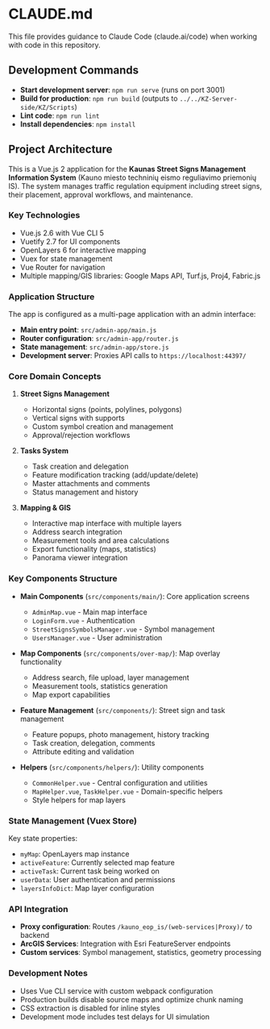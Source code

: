 # CLAUDE.md

This file provides guidance to Claude Code (claude.ai/code) when working with code in this repository.

## Development Commands

- **Start development server**: `npm run serve` (runs on port 3001)
- **Build for production**: `npm run build` (outputs to `../../KZ-Server-side/KZ/Scripts`)
- **Lint code**: `npm run lint`
- **Install dependencies**: `npm install`

## Project Architecture

This is a Vue.js 2 application for the **Kaunas Street Signs Management Information System** (Kauno miesto techninių eismo reguliavimo priemonių IS). The system manages traffic regulation equipment including street signs, their placement, approval workflows, and maintenance.

### Key Technologies
- Vue.js 2.6 with Vue CLI 5
- Vuetify 2.7 for UI components
- OpenLayers 6 for interactive mapping
- Vuex for state management
- Vue Router for navigation
- Multiple mapping/GIS libraries: Google Maps API, Turf.js, Proj4, Fabric.js

### Application Structure

The app is configured as a multi-page application with an admin interface:
- **Main entry point**: `src/admin-app/main.js`
- **Router configuration**: `src/admin-app/router.js`
- **State management**: `src/admin-app/store.js`
- **Development server**: Proxies API calls to `https://localhost:44397/`

### Core Domain Concepts

1. **Street Signs Management**
   - Horizontal signs (points, polylines, polygons)
   - Vertical signs with supports
   - Custom symbol creation and management
   - Approval/rejection workflows

2. **Tasks System**
   - Task creation and delegation
   - Feature modification tracking (add/update/delete)
   - Master attachments and comments
   - Status management and history

3. **Mapping & GIS**
   - Interactive map interface with multiple layers
   - Address search integration
   - Measurement tools and area calculations
   - Export functionality (maps, statistics)
   - Panorama viewer integration

### Key Components Structure

- **Main Components** (`src/components/main/`): Core application screens
  - `AdminMap.vue` - Main map interface
  - `LoginForm.vue` - Authentication
  - `StreetSignsSymbolsManager.vue` - Symbol management
  - `UsersManager.vue` - User administration

- **Map Components** (`src/components/over-map/`): Map overlay functionality
  - Address search, file upload, layer management
  - Measurement tools, statistics generation
  - Map export capabilities

- **Feature Management** (`src/components/`): Street sign and task management
  - Feature popups, photo management, history tracking
  - Task creation, delegation, comments
  - Attribute editing and validation

- **Helpers** (`src/components/helpers/`): Utility components
  - `CommonHelper.vue` - Central configuration and utilities
  - `MapHelper.vue`, `TaskHelper.vue` - Domain-specific helpers
  - Style helpers for map layers

### State Management (Vuex Store)

Key state properties:
- `myMap`: OpenLayers map instance
- `activeFeature`: Currently selected map feature
- `activeTask`: Current task being worked on
- `userData`: User authentication and permissions
- `layersInfoDict`: Map layer configuration

### API Integration

- **Proxy configuration**: Routes `/kauno_eop_is/(web-services|Proxy)/` to backend
- **ArcGIS Services**: Integration with Esri FeatureServer endpoints
- **Custom services**: Symbol management, statistics, geometry processing

### Development Notes

- Uses Vue CLI service with custom webpack configuration
- Production builds disable source maps and optimize chunk naming
- CSS extraction is disabled for inline styles
- Development mode includes test delays for UI simulation